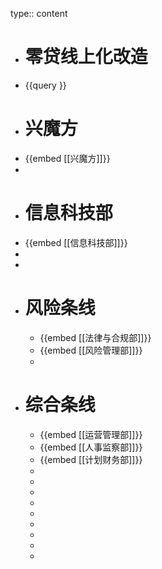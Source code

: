 type:: content

- # 零贷线上化改造
- {{query }}
- # 兴魔方
- {{embed [[兴魔方]]}}
-
- # 信息科技部
- {{embed [[信息科技部]]}}
-
-
- # 风险条线
	- {{embed [[法律与合规部]]}}
	- {{embed [[风险管理部]]}}
	-
- # 综合条线
	- {{embed [[运营管理部]]}}
	- {{embed [[人事监察部]]}}
	- {{embed [[计划财务部]]}}
	-
	-
	-
	-
	-
	-
	-
	-
	-